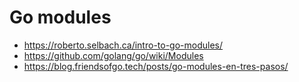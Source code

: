 # Go modules
- https://roberto.selbach.ca/intro-to-go-modules/
- https://github.com/golang/go/wiki/Modules 
- https://blog.friendsofgo.tech/posts/go-modules-en-tres-pasos/